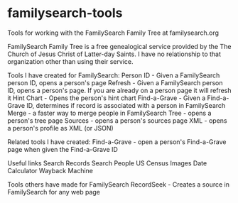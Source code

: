# familysearch-tools
Tools for working with the FamilySearch Family Tree at familysearch.org

FamilySearch Family Tree is a free genealogical service provided by the The Church of Jesus Christ of Latter-day Saints.  I have no relationship to that organization other than using their service.

Tools I have created for FamilySearch:
Person ID - Given a FamilySearch person ID, opens a person's page
Refresh - Given a FamilySearch person ID, opens a person's page. If you are already on a person page it will refresh it
Hint Chart - Opens the person's hint chart 
Find-a-Grave - Given a Find-a-Grave ID, determines if record is associated with a person in FamilySearch
Merge - a faster way to merge people in FamilySearch
Tree - opens a person's tree page
Sources - opens a person's sources page
XML - opens a person's profile as XML (or JSON)

Related tools I have created:
Find-a-Grave - open a person's Find-a-Grave page when given the Find-a-Grave ID

Useful links
Search Records
Search People
US Census Images
Date Calculator
Wayback Machine

Tools others have made for FamilySearch
RecordSeek - Creates a source in FamilySearch for any web page
